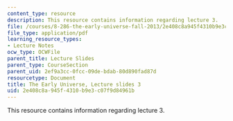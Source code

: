 ```yaml
---
content_type: resource
description: This resource contains information regarding lecture 3.
file: /courses/8-286-the-early-universe-fall-2013/2e408c8a945f4310b9e3c07f9d84961b_MIT8_286F13_lec03.pdf
file_type: application/pdf
learning_resource_types:
- Lecture Notes
ocw_type: OCWFile
parent_title: Lecture Slides
parent_type: CourseSection
parent_uid: 2ef9a3cc-0fcc-09de-bdab-80d890fad87d
resourcetype: Document
title: The Early Universe, Lecture slides 3
uid: 2e408c8a-945f-4310-b9e3-c07f9d84961b
---
```

This resource contains information regarding lecture 3.